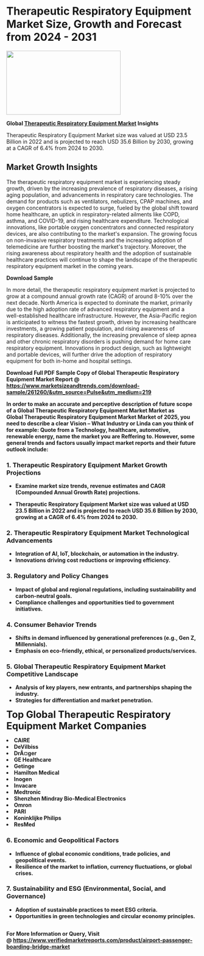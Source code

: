 <H1>Therapeutic Respiratory Equipment Market Size, Growth and Forecast from 2024 - 2031</H1><img class="aligncenter size-medium wp-image-584254" src="https://thirdeyenews.in/wp-content/uploads/2024/09/Global-Market-Research-300x168.jpeg" alt="" width="300" height="168" /><p><strong>Global&nbsp;<a href="https://www.marketsizeandtrends.com/download-sample/261260/&amp;utm_source=Pulse&amp;utm_medium=219">Therapeutic Respiratory Equipment Market</a> Insights</strong></p><p>Therapeutic Respiratory Equipment Market size was valued at USD 23.5 Billion in 2022 and is projected to reach USD 35.6 Billion by 2030, growing at a CAGR of 6.4% from 2024 to 2030.</p><p><h2>Market Growth Insights</h2> <p>The therapeutic respiratory equipment market is experiencing steady growth, driven by the increasing prevalence of respiratory diseases, a rising aging population, and advancements in respiratory care technologies. The demand for products such as ventilators, nebulizers, CPAP machines, and oxygen concentrators is expected to surge, fueled by the global shift toward home healthcare, an uptick in respiratory-related ailments like COPD, asthma, and COVID-19, and rising healthcare expenditure. Technological innovations, like portable oxygen concentrators and connected respiratory devices, are also contributing to the market's expansion. The growing focus on non-invasive respiratory treatments and the increasing adoption of telemedicine are further boosting the market's trajectory. Moreover, the rising awareness about respiratory health and the adoption of sustainable healthcare practices will continue to shape the landscape of the therapeutic respiratory equipment market in the coming years.</p> <p><strong>Download Sample</strong></p> <p>In more detail, the therapeutic respiratory equipment market is projected to grow at a compound annual growth rate (CAGR) of around 8-10% over the next decade. North America is expected to dominate the market, primarily due to the high adoption rate of advanced respiratory equipment and a well-established healthcare infrastructure. However, the Asia-Pacific region is anticipated to witness the fastest growth, driven by increasing healthcare investments, a growing patient population, and rising awareness of respiratory diseases. Additionally, the increasing prevalence of sleep apnea and other chronic respiratory disorders is pushing demand for home care respiratory equipment. Innovations in product design, such as lightweight and portable devices, will further drive the adoption of respiratory equipment for both in-home and hospital settings.</p> <p><strong></p><p><span class=""><strong>Download Full PDF Sample Copy of Global Therapeutic Respiratory Equipment Market Report</strong> @ <a href="https://www.marketsizeandtrends.com/download-sample/261260/&amp;utm_source=Pulse&amp;utm_medium=219" target="_blank">https://www.marketsizeandtrends.com/download-sample/261260/&amp;utm_source=Pulse&amp;utm_medium=219</a></span></p><p>In order to make an accurate and perceptive description of future scope of a Global&nbsp;Therapeutic Respiratory Equipment Market Market as Global&nbsp;Therapeutic Respiratory Equipment Market Market of 2025, you need to describe a clear Vision &ndash; What Industry or Linda can you think of for example: Quote from a Technology, healthcare, automotive, renewable energy, name the market you are Reffering to. However, some general trends and factors usually impact market reports and their future outlook include:</p><h3>1.&nbsp;<strong>Therapeutic Respiratory Equipment Market Growth Projections</strong></h3><ul><li>Examine market size trends, revenue estimates and CAGR (Compounded Annual Growth Rate) projections.</li><li><p>Therapeutic Respiratory Equipment Market size was valued at USD 23.5 Billion in 2022 and is projected to reach USD 35.6 Billion by 2030, growing at a CAGR of 6.4% from 2024 to 2030.</p></li></ul><h3>2.&nbsp;<strong>Therapeutic Respiratory Equipment Market Technological Advancements</strong></h3><ul><li>Integration of AI, IoT, blockchain, or automation in the industry.</li><li>Innovations driving cost reductions or improving efficiency.</li></ul><h3>3.&nbsp;<strong>Regulatory and Policy Changes</strong></h3><ul><li>Impact of global and regional regulations, including sustainability and carbon-neutral goals.</li><li>Compliance challenges and opportunities tied to government initiatives.</li></ul><h3>4.&nbsp;<strong>Consumer Behavior Trends</strong></h3><ul><li>Shifts in demand influenced by generational preferences (e.g., Gen Z, Millennials).</li><li>Emphasis on eco-friendly, ethical, or personalized products/services.</li></ul><h3>5.&nbsp;<strong>Global Therapeutic Respiratory Equipment Market Competitive Landscape</strong></h3><ul><li>Analysis of key players, new entrants, and partnerships shaping the industry.</li><li>Strategies for differentiation and market penetration.</li></ul><p data-pm-slice="1 1 []"><span style="color: inherit; font-family: inherit; font-size: 25px;">Top Global Therapeutic Respiratory Equipment Market Companies</span></p><div class="" data-test-id=""><p><li>CAIRE</li><li> DeVilbiss</li><li> DrÃ¤ger</li><li> GE Healthcare</li><li> Getinge</li><li> Hamilton Medical</li><li> Inogen</li><li> Invacare</li><li> Medtronic</li><li> Shenzhen Mindray Bio-Medical Electronics</li><li> Omron</li><li> PARI</li><li> Koninklijke Philips</li><li> ResMed</li></p></div><h3>6.&nbsp;<strong>Economic and Geopolitical Factors</strong></h3><ul><li>Influence of global economic conditions, trade policies, and geopolitical events.</li><li>Resilience of the market to inflation, currency fluctuations, or global crises.</li></ul><h3>7.&nbsp;<strong>Sustainability and ESG (Environmental, Social, and Governance)</strong></h3><ul><li>Adoption of sustainable practices to meet ESG criteria.</li><li>Opportunities in green technologies and circular economy principles.</li></ul><h2><strong style="font-size: 14px;">For More Information or Query, Visit @&nbsp;</strong><a style="background-color: #ffffff; font-size: 14px;" href="https://www.marketsizeandtrends.com/report/therapeutic-respiratory-equipment-market/" target="_blank">https://www.verifiedmarketreports.com/product/airport-passenger-boarding-bridge-market</a></h2>
